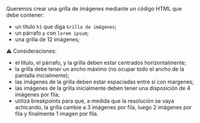 Queremos crear una grilla de imágenes  mediante un código HTML que debe contener:

- un título `h1` que diga `Grilla de imágenes`;
- un párrafo `p` con `lorem ipsum`;
- una grilla de 12 imágenes;

:warning: Consideraciones:

- el título, el párrafo, y la grilla deben estar centrados horizontalmente;
- la grilla debe tener un ancho máximo (no ocupar todo el ancho de la pantalla inicialmente);
- las imágenes de la grilla deben estar espaciadas entre sí con márgenes;
- las imágenes de la grilla inicialmente deben tener una disposición de 4 imágenes por fila;
- utilizá breakpoints para que, a medida que la resolución se vaya achicando, la grilla cambie a 3 imágenes por fila, luego 2 imágenes por fila y finalmente 1 imagen por fila.